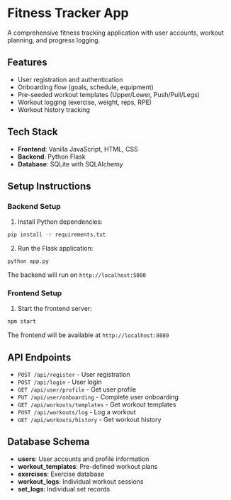 # Fitness Tracker App

A comprehensive fitness tracking application with user accounts, workout planning, and progress logging.

## Features

- User registration and authentication
- Onboarding flow (goals, schedule, equipment)
- Pre-seeded workout templates (Upper/Lower, Push/Pull/Legs)
- Workout logging (exercise, weight, reps, RPE)
- Workout history tracking

## Tech Stack

- **Frontend**: Vanilla JavaScript, HTML, CSS
- **Backend**: Python Flask
- **Database**: SQLite with SQLAlchemy

## Setup Instructions

### Backend Setup

1. Install Python dependencies:
```bash
pip install -r requirements.txt
```

2. Run the Flask application:
```bash
python app.py
```

The backend will run on `http://localhost:5000`

### Frontend Setup

1. Start the frontend server:
```bash
npm start
```

The frontend will be available at `http://localhost:8080`

## API Endpoints

- `POST /api/register` - User registration
- `POST /api/login` - User login
- `GET /api/user/profile` - Get user profile
- `PUT /api/user/onboarding` - Complete user onboarding
- `GET /api/workouts/templates` - Get workout templates
- `POST /api/workouts/log` - Log a workout
- `GET /api/workouts/history` - Get workout history

## Database Schema

- **users**: User accounts and profile information
- **workout_templates**: Pre-defined workout plans
- **exercises**: Exercise database
- **workout_logs**: Individual workout sessions
- **set_logs**: Individual set records
